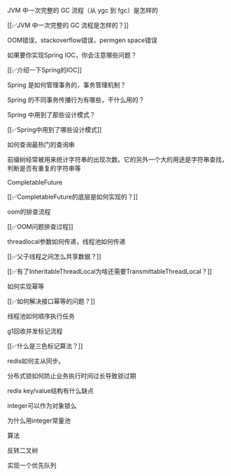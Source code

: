 

JVM 中一次完整的 GC 流程（从 ygc 到 fgc）是怎样的

[[✅JVM 中一次完整的 GC 流程是怎样的？]]

OOM错误，stackoverflow错误，permgen space错误

如果要你实现Spring IOC，你会注意哪些问题？

[[✅介绍一下Spring的IOC]]

Spring 是如何管理事务的，事务管理机制？

Spring 的不同事务传播行为有哪些，干什么用的？

Spring 中用到了那些设计模式？

[[✅Spring中用到了哪些设计模式]]

如何查询最热门的查询串

前缀树经常被用来统计字符串的出现次数。它的另外一个大的用途是字符串查找，判断是否有重复的字符串等

CompletableFuture

[[✅CompletableFuture的底层是如何实现的？]]

oom的排查流程

[[✅OOM问题排查过程]]

threadlocal参数如何传递，线程池如何传递

[[✅父子线程之间怎么共享数据？]]

[[✅有了InheritableThreadLocal为啥还需要TransmittableThreadLocal？]]

如何实现幂等

[[✅如何解决接口幂等的问题？]]

线程池如何顺序执行任务

g1回收并发标记流程

[[✅什么是三色标记算法？]]

redis如何主从同步。

分布式锁如何防止业务执行时间过长导致锁过期

redis key/value结构有什么缺点

integer可以作为对象锁么

为什么用integer常量池

算法

反转二叉树

实现一个优先队列


